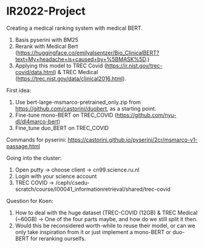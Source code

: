# IR2022-Project

Creating a medical ranking system with medical BERT. 

1. Basis pyserini with BM25
2. Rerank with Medical Bert (https://huggingface.co/emilyalsentzer/Bio_ClinicalBERT?text=My+headache+is+caused+by+%5BMASK%5D.)
3. Applying this model to TREC Covid (https://ir.nist.gov/trec-covid/data.html) & TREC Medical (https://trec.nist.gov/data/clinical2016.html). 

First idea: 
1. Use bert-large-msmarco-pretrained_only.zip from https://github.com/castorini/duobert, as a starting point. 
2. Fine-tune mono-BERT on TREC_COVID (https://github.com/nyu-dl/dl4marco-bert)
3. Fine_tune duo_BERT on TREC_COVID

Commands for pyserini:
https://castorini.github.io/pyserini/2cr/msmarco-v1-passage.html

Going into the cluster: 
1. Open putty -> choose client -> cn99.science.ru.nl
2. Login with your science account
3. TREC COVID -> /ceph/csedu-scratch/course/I00041_informationretrieval/shared/trec-covid

Question for Koen:
1. How to deal with the huge dataset (TREC-COVID (12GB) & TREC Medical (~60GB) -> One of the four parts maybe, and how do we still split it then. 
2. Would this be reconsidered worth-while to reuse their model, or can we only take inspiration from it or just implement a mono-BERT or duo-BERT for reranking ourselfs. 
